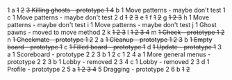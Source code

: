 1
	a
		~~1~~
		~~2~~
		~~3	Killing ghosts - prototype 1
		4~~
	b
		1	Move patterns - maybe don't test
		1
	c
		1	Move patterns - maybe don't test
		2
	d
		~~1~~
		~~2~~
		~~3~~
	e
		~~1~~
	f
		~~1~~
		~~2~~
	g
		~~1
		2
		3~~
	h
		1	Move patterns - maybe don't test
	i
		1	Move patterns - maybe don't test
	j
		1	Ghost pawns - moved to move method
		2
	k
		~~1
		2
		3~~
	l
		~~1
		2
		3
		4~~
	m
		~~1	Check - prototype 1
		2~~
	n
		~~1	Checkmate - prototype 1
		2~~
2
	a
		~~1	Cleanup - prototype 1
		2
		3~~
	b
		~~1	Empty board - prototype 1~~
	c
		~~1	Filled board - prototype 1~~
	d
		~~1	Update - prototype 1~~
3
	a
		1	Scoreboard - prototype 2
		2
		3
	b
		1
		2
	c
		1
		2
4
	a
		1	More general menus - prototype 2
		2
		3
	b
		1	Lobby - removed
		2
		3
		4
	c
		1	Lobby - removed	
		2
		3
	d
		1	Profile - prototype 2
5
	a
		~~1
		2
		3
		4~~
		5	Dragging - prototype 2
		6
	b
		~~1~~
		~~2~~
